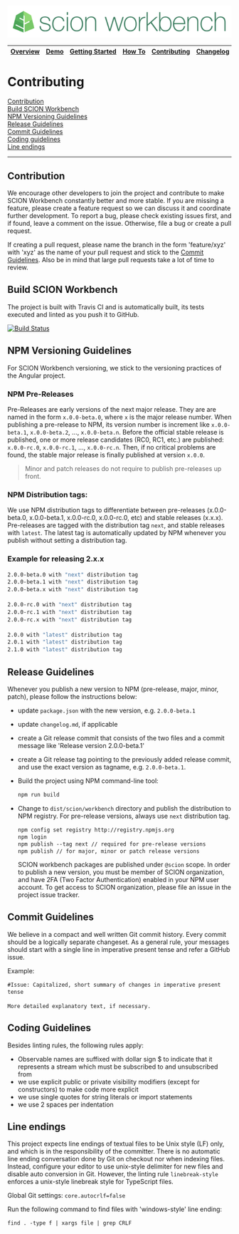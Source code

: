 ![SCION Workbench](/resources/site/logo/scion-workbench-banner.png)

[Overview][menu-overview] | [Demo][menu-demo] | [Getting&nbsp;Started][menu-getting-started] | [How&nbsp;To][menu-how-to] | [Contributing][menu-contributing] | [Changelog][menu-changelog] | [Sponsoring][menu-sponsoring] | [Links][menu-links]
|---|---|---|---|---|---|---|---|


# Contributing

[Contribution](#contribution)\
[Build SCION Workbench](#build-scion-workbench)\
[NPM Versioning Guidelines](#npm-versioning-guidelines)\
[Release Guidelines](#release-guidelines)\
[Commit Guidelines](#commit-guidelines)\
[Coding guidelines](#coding-guidelines)\
[Line endings](#line-endings)

***

## Contribution
We encourage other developers to join the project and contribute to make SCION Workbench constantly better and more stable. If you are missing a feature, please create a feature request so we can discuss it and coordinate further development. To report a bug, please check existing issues first, and if found, leave a comment on the issue. Otherwise, file a bug or create a pull request.

If creating a pull request, please name the branch in the form 'feature/xyz' with 'xyz' as the name of your pull request and stick to the [Commit Guidelines](#commit-guidelines). Also be in mind that large pull requests take a lot of time to review.

## Build SCION Workbench
The project is built with Travis CI and is automatically built, its tests executed and linted as you push it to GitHub.

[![Build Status](https://travis-ci.com/SchweizerischeBundesbahnen/scion-workbench.svg?token=sT5ouhFsqwt9RmkLsQb8&branch=master)](https://travis-ci.com/SchweizerischeBundesbahnen/scion-workbench)

## NPM Versioning Guidelines
For SCION Workbench versioning, we stick to the versioning practices of the Angular project.

### NPM Pre-Releases
Pre-Releases are early versions of the next major release. They are are named in the form `x.0.0-beta.0`, where `x` is the major release number. When publishing a pre-release to NPM, its version number is increment like `x.0.0-beta.1`,  `x.0.0-beta.2`, ..., `x.0.0-beta.n`. Before the official stable release is published, one or more release candidates (RC0, RC1, etc.) are published: `x.0.0-rc.0`, `x.0.0-rc.1`, ..., `x.0.0-rc.n`. Then, if no critical problems are found, the stable major release is finally published at version `x.0.0`.

> Minor and patch releases do not require to publish pre-releases up front.

### NPM Distribution tags:
We use NPM distribution tags to differentiate between pre-releases (x.0.0-beta.0, x.0.0-beta.1, x.0.0-rc.0, x.0.0-rc.0, etc) and stable releases (x.x.x). Pre-releases are tagged with the distribution tag `next`, and stable releases with `latest`. The latest tag is automatically updated by NPM whenever you publish without setting a distribution tag.

### Example for releasing 2.x.x

```bash
2.0.0-beta.0 with "next" distribution tag
2.0.0-beta.1 with "next" distribution tag
2.0.0-beta.x with "next" distribution tag

2.0.0-rc.0 with "next" distribution tag
2.0.0-rc.1 with "next" distribution tag
2.0.0-rc.x with "next" distribution tag

2.0.0 with "latest" distribution tag
2.0.1 with "latest" distribution tag
2.1.0 with "latest" distribution tag
```

## Release Guidelines
Whenever you publish a new version to NPM (pre-release, major, minor, patch), please follow the instructions below:

- update `package.json` with the new version, e.g. `2.0.0-beta.1`
- update `changelog.md`, if applicable
- create a Git release commit that consists of the two files and a commit message like 'Release version 2.0.0-beta.1'
- create a Git release tag pointing to the previously added release commit, and use the exact version as tagname, e.g. `2.0.0-beta.1`.
- Build the project using NPM command-line tool:
  ```cmd
  npm run build
  ```
- Change to `dist/scion/workbench` directory and publish the distribution to NPM registry. For pre-release versions, always use `next` distribution tag.
  ```
  npm config set registry http://registry.npmjs.org
  npm login
  npm publish --tag next // required for pre-release versions
  npm publish // for major, minor or patch release versions
  ```

  SCION workbench packages are published under `@scion` scope. In order to publish a new version, you must be member of SCION organization, and have 2FA (Two Factor Authentication) enabled in your NPM user account. To get access to SCION organization, please file an issue in the project issue tracker.

## Commit Guidelines
We believe in a compact and well written Git commit history. Every commit should be a logically separate changeset.
As a general rule, your messages should start with a single line in imperative present tense and refer a GitHub issue.

Example:

```
#Issue: Capitalized, short summary of changes in imperative present tense

More detailed explanatory text, if necessary.
```

## Coding Guidelines
Besides linting rules, the following rules apply:

- Observable names are suffixed with dollar sign $ to indicate that it represents a stream which must be subscribed to and unsubscribed from
- we use explicit public or private visibility modifiers (except for constructors) to make code more explicit
- we use single quotes for string literals or import statements
- we use 2 spaces per indentation

## Line endings
This project expects line endings of textual files to be Unix style (LF) only, and which is in the responsibility of the committer. There is no automatic line ending conversation done by Git on checkout nor when indexing files. Instead, configure your editor to use unix-style delimiter for new files and disable auto conversion in Git. However, the linting rule `linebreak-style` enforces a unix-style linebreak style for TypeScript files.

Global Git settings: `core.autocrlf=false`

Run the following command to find files with 'windows-style' line ending:

```
find . -type f | xargs file | grep CRLF
```

[menu-overview]: /README.md
[menu-demo]: https://blog.sbb.technology/scion-workbench-demo/#/(view.6:heatmap//view.5:person/79//view.4:person/39//view.3:person/15//view.2:person/38//view.1:person/66//activity:person-list)?viewgrid=eyJpZCI6MSwic2FzaDEiOlsidmlld3BhcnQuMSIsInZpZXcuMSIsInZpZXcuMiIsInZpZXcuMSJdLCJzYXNoMiI6eyJpZCI6Miwic2FzaDEiOlsidmlld3BhcnQuMiIsInZpZXcuMyIsInZpZXcuMyJdLCJzYXNoMiI6eyJpZCI6Mywic2FzaDEiOlsidmlld3BhcnQuNCIsInZpZXcuNiIsInZpZXcuNiJdLCJzYXNoMiI6WyJ2aWV3cGFydC4zIiwidmlldy40Iiwidmlldy40Iiwidmlldy41Il0sInNwbGl0dGVyIjowLjQ4NTk2MTEyMzExMDE1MTEsImhzcGxpdCI6ZmFsc2V9LCJzcGxpdHRlciI6MC41NTk0MjQzMjY4MzM3OTc1LCJoc3BsaXQiOnRydWV9LCJzcGxpdHRlciI6MC4zMjI2Mjc3MzcyMjYyNzczLCJoc3BsaXQiOmZhbHNlfQ%3D%3D
[menu-getting-started]: /resources/site/getting-started.md
[menu-how-to]: /resources/site/how-to.md
[menu-contributing]: /CONTRIBUTING.md
[menu-changelog]: /resources/site/changelog.md
[menu-sponsoring]: /resources/site/sponsors.md
[menu-links]: /resources/site/links.md
